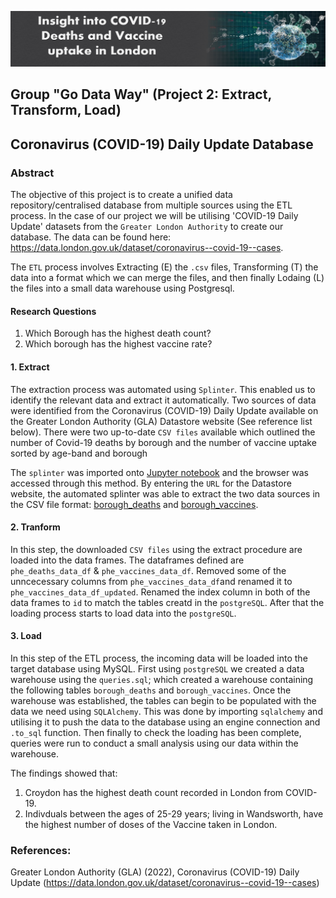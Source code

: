![](header%20image.PNG)
## Group "Go Data Way" (Project 2: Extract, Transform, Load)
## Coronavirus (COVID-19) Daily Update Database

### Abstract
The objective of this project is to create a unified data repository/centralised database from multiple sources using the ETL process. In the case of our project we will be utilising 'COVID-19 Daily Update' datasets from the `Greater London Authority` to create our database. 
The data can be found here: https://data.london.gov.uk/dataset/coronavirus--covid-19--cases.

The `ETL` process involves Extracting (E) the `.csv` files, Transforming (T) the data into a format which we can merge the files, and then finally Lodaing (L) the files into a small data warehouse using Postgresql.

#### Research Questions
1. Which Borough has the highest death count?
2. Which borough has the highest vaccine rate?

#### **1. Extract**
The extraction process was automated using `Splinter`. This enabled us to identify the relevant data and extract it automatically. Two sources of data were identified from the Coronavirus (COVID-19) Daily Update available on the Greater London Authority (GLA) Datastore website (See reference list below). There were two up-to-date `CSV files` available which outlined the number of Covid-19 deaths by borough and the number of vaccine uptake sorted by age-band and borough  

The `splinter` was imported onto [Jupyter notebook](https://github.com/Amina-H1/Project-2/blob/main/Extract%20CSV_Splinter.ipynb) and the browser was accessed through this method. By entering the `URL` for the Datastore website, the automated splinter was able to extract the two data sources in the CSV file format: [borough_deaths](https://github.com/Amina-H1/Project-2/blob/main/Resources/phe_deaths_london_boroughs.csv) and [borough_vaccines](https://github.com/Amina-H1/Project-2/blob/main/Resources/phe_vaccines_age_london_boroughs.csv).


#### **2. Tranform**
In this step, the downloaded `CSV files` using the extract procedure are loaded into the data frames. The dataframes defined are `phe_deaths_data_df` & `phe_vaccines_data_df`. Removed some of the unncecessary columns from `phe_vaccines_data_df`and renamed it to `phe_vaccines_data_df_updated`. Renamed the index column in both of the data frames to `id` to match the tables creatd in the `postgreSQL`. After that the loading process starts to load data into the `postgreSQL`.

#### **3. Load**
In this step of the ETL process, the incoming data will be loaded into the target database using MySQL. 
First using `postgreSQL` we created a data warehouse using the `queries.sql`; which created a warehouse containing the following tables `borough_deaths` and `borough_vaccines`. Once the warehouse was established, the tables can begin to be populated with the data we need using `SQLAlchemy`. This was done by importing `sqlalchemy` and utilising it to push the data to the database using an engine connection and `.to_sql` function. Then finally to check the loading has been complete, queries were run to conduct a small analysis using our data within the warehouse.

The findings showed that:
1. Croydon has the highest death count recorded in London from COVID-19.
2. Indivduals between the ages of 25-29 years; living in Wandsworth, have the highest number of doses of the Vaccine taken in London.



### References:

Greater London Authority (GLA) (2022), Coronavirus (COVID-19) Daily Update (https://data.london.gov.uk/dataset/coronavirus--covid-19--cases)


